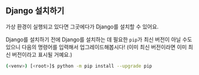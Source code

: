 ## Django 설치하기

가상 환경이 실행되고 있다면 그곳에다가 Django를 설치할 수 있어요.

Django를 설치하기 전에 Django를 설치하는 데 필요한 `pip`가 최신 버전이 아닐 수도 있으니 다음의 명령어를 입력해서 업그레이드해봅시다! (이미 최신 버전이라면 이미 최신 버전이라고 표시될 거예요.)

```bash
(<venv>) [<root>]$ python -m pip install --upgrade pip
```